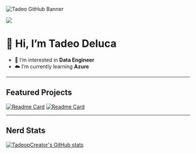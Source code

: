 ![Tadeo GitHub Banner](https://media.licdn.com/dms/image/v2/D4D16AQH7dv-fEABshA/profile-displaybackgroundimage-shrink_350_1400/profile-displaybackgroundimage-shrink_350_1400/0/1710081600556?e=1733356800&v=beta&t=DjAayyFAT46RfZcHEhhTamkbtzM89raogKcLHNXWd2w)

[<img src="https://img.shields.io/badge/LinkedIn-0077B5?style=for-the-badge&logo=linkedin&logoColor=white"/>](https://www.linkedin.com/in/tadeo-deluca/)

# 👋 Hi, I’m Tadeo Deluca
- 👀 I’m interested in **Data Engineer**
- ☁️ I’m currently learning **Azure**  

---

## Featured Projects

[![Readme Card](https://github-readme-stats.vercel.app/api/pin/?username=TadeopCreator&repo=newvibe&theme=dark)](https://github.com/TadeopCreator/newvibe)
[![Readme Card](https://github-readme-stats.vercel.app/api/pin/?username=TadeopCreator&repo=portfolio-website&theme=dark)](https://github.com/TadeopCreator/portfolio-website)

---

## Nerd Stats

[![TadeopCreator's GitHub stats](https://github-readme-stats.vercel.app/api?username=TadeopCreator&show_icons=true&theme=dark&hide_rank=true)](https://github.com/TadeopCreator/github-readme-stats)
